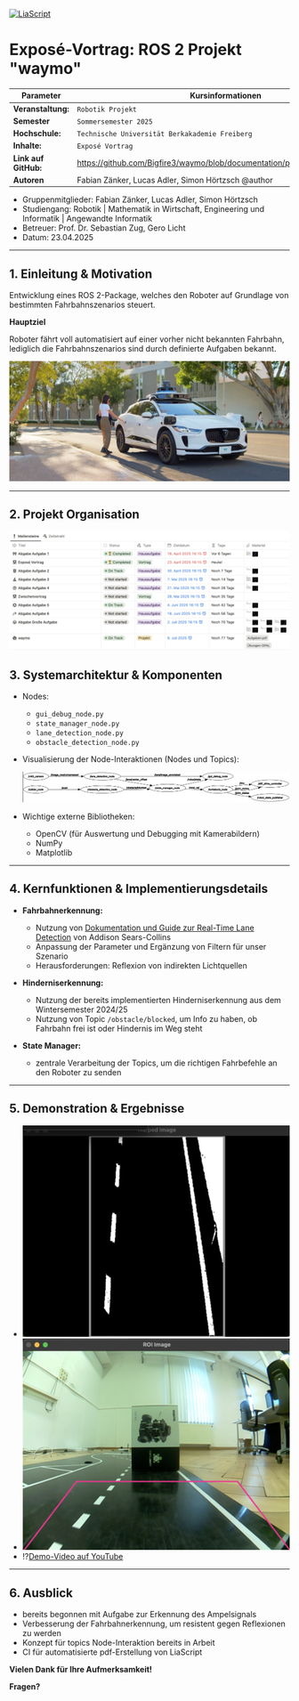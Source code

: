 [![LiaScript](https://raw.githubusercontent.com/LiaScript/LiaScript/master/badges/course.svg)](https://liascript.github.io/course/?https://github.com/Bigfire3/waymo/blob/documentation/presentation/expose.md)

# Exposé-Vortrag: ROS 2 Projekt "waymo"

<!-- data-type="none" -->
| Parameter            |Kursinformationen                                                             |
| -------------------- | -----------------------------------------------------------------------------|
| **Veranstaltung:**   | `Robotik Projekt`                                                            |
| **Semester**         | `Sommersemester 2025`                                                        |
| **Hochschule:**      | `Technische Universität Berkakademie Freiberg`                               |
| **Inhalte:**         | `Exposé Vortrag`                                                             |
| **Link auf GitHub:** | https://github.com/Bigfire3/waymo/blob/documentation/presentation/expose.md  |
| **Autoren**          | Fabian Zänker, Lucas Adler, Simon Hörtzsch @author                           |

+ Gruppenmitglieder: Fabian Zänker, Lucas Adler, Simon Hörtzsch  
+ Studiengang: Robotik | Mathematik in Wirtschaft, Engineering und Informatik | Angewandte Informatik
+ Betreuer: Prof. Dr. Sebastian Zug, Gero Licht  
+ Datum: 23.04.2025

---

## 1. Einleitung & Motivation

Entwicklung eines ROS 2-Package, welches den Roboter auf Grundlage von bestimmten Fahrbahnszenarios steuert.

**Hauptziel**

Roboter fährt voll automatisiert auf einer vorher nicht bekannten Fahrbahn, lediglich die Fahrbahnszenarios sind durch definierte Aufgaben bekannt.

![Waymo Car Example](../Img/waymo_ad.jpeg "Beispiel eines Autos der Firma Waymo, welches sich vollautomatisch ohne Fahrer auf der Straße bewegt")

---

## 2. Projekt Organisation

![Notion-Organisation](../Img/notion.png "Übersicht über Aufgaben und Fristen zum Robotik Projekt in Notion-Datenbank")

## 3. Systemarchitektur & Komponenten

+ Nodes:
  
   - `gui_debug_node.py`
   - `state_manager_node.py`
   - `lane_detection_node.py`
   - `obstacle_detection_node.py`

+ Visualisierung der Node-Interaktionen (Nodes und Topics):

    ![Architektur](../Img/node_overview.png "Übersicht der ROS2-Nodes und Datenflüsse, erstellt mit rqt_graph")

+ Wichtige externe Bibliotheken:

   - OpenCV (für Auswertung und Debugging mit Kamerabildern)
   - NumPy
   - Matplotlib

---

## 4. Kernfunktionen & Implementierungsdetails

+ **Fahrbahnerkennung:**

   - Nutzung von [Dokumentation und Guide zur Real-Time Lane Detection](https://automaticaddison.com/the-ultimate-guide-to-real-time-lane-detection-using-opencv/) von Addison Sears-Collins
   - Anpassung der Parameter und Ergänzung von Filtern für unser Szenario
   - Herausforderungen: Reflexion von indirekten Lichtquellen

+ **Hinderniserkennung:**

   - Nutzung der bereits implementierten Hinderniserkennung aus dem Wintersemester 2024/25
   - Nutzung von Topic `/obstacle/blocked`, um Info zu haben, ob Fahrbahn frei ist oder Hindernis im Weg steht

+ **State Manager:**

   - zentrale Verarbeitung der Topics, um die richtigen Fahrbefehle an den Roboter zu senden

---

## 5. Demonstration & Ergebnisse

+ ![Debug-Bild Warped Image](../Img/debug_warped_image.png "Darstellung des Warped Images aus der `lane.py`")
+ ![Debug-Bild ROI Image](../Img/debug_roi_image.png "Darstellung der Region Of Interest, welche das Kamerabild einschränkt, welches zur Linienerkennung dient.")
+ !?[Demo-Video auf YouTube](https://youtu.be/TJ6XxX2W0BU)

---

## 6. Ausblick

+ bereits begonnen mit Aufgabe zur Erkennung des Ampelsignals
+ Verbesserung der Fahrbahnerkennung, um resistent gegen Reflexionen zu werden
+ Konzept für topics Node-Interaktion bereits in Arbeit
+ CI für automatisierte pdf-Erstellung von LiaScript

**Vielen Dank für Ihre Aufmerksamkeit!**

**Fragen?**
